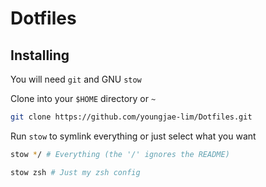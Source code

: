 # Dotfiles

## Installing

You will need `git` and GNU `stow`

Clone into your `$HOME` directory or `~`

```bash
git clone https://github.com/youngjae-lim/Dotfiles.git 
```

Run `stow` to symlink everything or just select what you want

```bash
stow */ # Everything (the '/' ignores the README)
```

```bash
stow zsh # Just my zsh config
```

